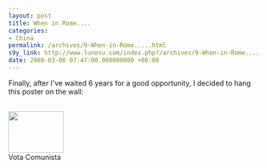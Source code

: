 ```yaml
---
layout: post
title: When in Rome....
categories:
- China
permalink: /archives/9-When-in-Rome.....html
s9y_link: http://www.lunesu.com/index.php?/archives/9-When-in-Rome.....html
date: 2008-03-06 07:47:00.000000000 +08:00
---
```

Finally, after I've waited 6 years for a good opportunity, I decided to hang this poster on the wall:<br />
<br />
<div class="serendipity_imageComment_left" style="width: 110px"><div class="serendipity_imageComment_img"><a class='serendipity_image_link' href='http://www.lunesu.com/uploads/votacomunista.jpg'><!-- s9ymdb:10 --><img width="110" height="83"  src="http://www.lunesu.com/uploads/votacomunista.serendipityThumb.jpg" alt="" /></a></div><div class="serendipity_imageComment_txt">Vota Comunista</div></div>
